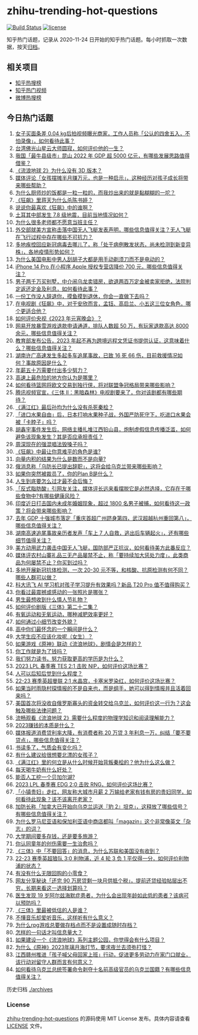 # zhihu-trending-hot-questions

[![Build Status](https://github.com/justjavac/zhihu-trending-hot-questions/workflows/ci/badge.svg?branch=master)](https://github.com/justjavac/zhihu-trending-hot-questions/actions)
[![license](https://img.shields.io/github/license/justjavac/zhihu-trending-hot-questions)](https://github.com/justjavac/zhihu-trending-hot-questions/blob/master/LICENSE)

知乎热门话题，记录从 2020-11-24
日开始的知乎热门话题。每小时抓取一次数据，按天[归档](./archives)。

## 相关项目

- [知乎热搜榜](https://github.com/justjavac/zhihu-trending-top-search)
- [知乎热门视频](https://github.com/justjavac/zhihu-trending-hot-video)
- [微博热搜榜](https://github.com/justjavac/weibo-trending-hot-search)

## 今日热门话题

<!-- BEGIN -->
<!-- 最后更新时间 Mon Feb 06 2023 11:17:39 GMT+0800 (China Standard Time) -->

1. [女子买面条差 0.04 kg后拍视频曝光商家，工作人员称「公认的四舍五入，不怕录像」，如何看待此事？](https://www.zhihu.com/question/582248109)
1. [台湾佛光山星云大师圆寂，如何评价他的一生？](https://www.zhihu.com/question/582335870)
1. [我国「最牛县级市」昆山 2022 年 GDP 超 5000 亿元，有哪些发展思路值得借鉴？](https://www.zhihu.com/question/581145254)
1. [《流浪地球 2》为什么没有 3D 版本？](https://www.zhihu.com/question/578847504)
1. [媒体评论「女孩摆摊半月赚万元，也是一种启示」，这种经历对孩子成长将带来哪些帮助？](https://www.zhihu.com/question/582223132)
1. [为什么厨师炒的饭都是一粒一粒的，而我炒出来的就是黏糊糊的一坨？](https://www.zhihu.com/question/478428170)
1. [《狂飙》里蒋天为什么杀陈书婷？](https://www.zhihu.com/question/581840276)
1. [说说你最喜欢《狂飙》中的谁啊？](https://www.zhihu.com/question/581782103)
1. [土耳其中部发生 7.8 级地震，目前当地情况如何？](https://www.zhihu.com/question/582389691)
1. [为什么很多老师都不愿意当班主任？](https://www.zhihu.com/question/559186959)
1. [外交部就美方宣称击落中国无人飞艇发表声明，哪些信息值得关注？无人飞艇在飞行过程中存在哪些不可抗力？](https://www.zhihu.com/question/582194005)
1. [多地疾控回应新冠病毒去哪儿了，称「处于病例散发状态，尚未检测到新变异株」，各地疫情形势如何？](https://www.zhihu.com/question/582306417)
1. [为什么美国电影中男人刮胡子大都是用手动剃须刀而不是电动的？](https://www.zhihu.com/question/19957079)
1. [iPhone 14 Pro 在小程序 Apple 授权专营店降价 700 元，哪些信息值得关注？](https://www.zhihu.com/question/582293249)
1. [男子两千万买别墅，中介闹乌龙卖错房，欲退两百万定金被卖家拒绝，法院判定返还定金及利息，如何看待此事？](https://www.zhihu.com/question/582087448)
1. [一份工作没人辞退你，摸鱼摸到退休，你会一直做下去吗？](https://www.zhihu.com/question/578300625)
1. [在电视剧《狂飙》中，对于安欣而言，孟钰、高启兰、小五这三位女角色，哪个更适合他？](https://www.zhihu.com/question/581761752)
1. [如何评价央视《2023 年元宵晚会》？](https://www.zhihu.com/question/582311840)
1. [网易开放暴雪游戏退款申请通道，排队人数超 50 万，有玩家退款高达 8000 余元，哪些信息值得关注？](https://www.zhihu.com/question/581718017)
1. [教育部发布公告，2023 年起不再为跨境远程文凭证书提供认证，这意味着什么？哪些信息值得关注？](https://www.zhihu.com/question/581126482)
1. [湖南许广高速发生多起多车追尾事故，已致 16 死 66 伤，目前救援情况如何？事故原因是什么？](https://www.zhihu.com/question/582281523)
1. [年薪五十万需要付出多少努力？](https://www.zhihu.com/question/385732321)
1. [高速上最危险的地方你认为是哪里？](https://www.zhihu.com/question/469714786)
1. [如何看待篮网将欧文交易到独行侠，将对联盟争冠格局带来哪些影响？](https://www.zhihu.com/question/582351222)
1. [腾讯视频官宣，《三体 II：黑暗森林》电视剧要来了，你对该剧都有哪些期待？](https://www.zhihu.com/question/582119031)
1. [《满江红》最后孙均为什么没有杀死秦桧？](https://www.zhihu.com/question/581080699)
1. [「进口水果自由」后，日本打响水果种子战，外国严防死守下，吃进口水果会被「卡脖子」吗？](https://www.zhihu.com/question/581704705)
1. [胡鑫宇事件发生后，网络主播扎堆江西铅山县，炮制虚假信息传播泛滥，如何避免该现象发生？其是否应承担责任？](https://www.zhihu.com/question/582233424)
1. [周深现在的强混唱法毁嗓子吗？](https://www.zhihu.com/question/581509060)
1. [《狂飙》中最让你意难平的角色是谁?](https://www.zhihu.com/question/581754694)
1. [向量内积的结果为什么是数而不是向量?](https://www.zhihu.com/question/582030379)
1. [俄消息称「乌防长已提出辞职」，这将会给乌克兰带来哪些影响？](https://www.zhihu.com/question/582278484)
1. [如果你突然被裁员了，你的Plan B是什么？](https://www.zhihu.com/question/327280140)
1. [人生到底要怎么过才最不会后悔？](https://www.zhihu.com/question/22669942)
1. [「反式脂肪酸」引网友关注，媒体评长远来看摆脱它是必然选择，它存在于哪些食物中?有哪些健康风险？](https://www.zhihu.com/question/581309665)
1. [印度近日打击国内未成年婚姻现象，超过 1800 名男子被捕，如何看待这一政策？将会带来哪些影响？](https://www.zhihu.com/question/582288262)
1. [去年 GDP 十强城市落定「重庆首超广州跻身第四，武汉超越杭州重回第八」，哪些信息值得关注？](https://www.zhihu.com/question/581662595)
1. [湖南高速追尾事故亲历者发声「车上 7 人自救，逃出后车辆起火」，还有哪些细节值得关注？](https://www.zhihu.com/question/582370131)
1. [美方动用武力袭击中国无人飞艇，国防部严正抗议，如何看待美方此番反应？](https://www.zhihu.com/question/582286815)
1. [媒体评农村山寨礼品三无产品屡禁不止，称「要持续加大惩处力度」，此类商品为何屡禁不止？你买到过吗？](https://www.zhihu.com/question/581308339)
1. [多地开展新冠抗体检测，一次 20-30 元不等，和核酸、抗原检测有何不同？哪些人群可以做？](https://www.zhihu.com/question/582231408)
1. [科大讯飞 AI 学习机对孩子学习提升有效果吗？新品 T20 Pro 值不值得购买？](https://www.zhihu.com/question/581966055)
1. [你看过最震撼或感动的一张照片是哪张？](https://www.zhihu.com/question/52095654)
1. [男生最想收到什么情人节礼物？](https://www.zhihu.com/question/581560502)
1. [如何评价剧版《三体》第二十二集？](https://www.zhihu.com/question/581899210)
1. [有氧运动和无氧运动，哪种减肥效率更好？](https://www.zhihu.com/question/581070461)
1. [如何通过小细节改变外貌？](https://www.zhihu.com/question/68443497)
1. [高中你们最怀念的一个瞬间是什么？](https://www.zhihu.com/question/581761442)
1. [大学生应不应该化妆呢（女生）？](https://www.zhihu.com/question/582035706)
1. [如果游戏《原神》联动《流浪地球》，剧情会是怎样的？](https://www.zhihu.com/question/582051128)
1. [你工作就是为了钱吗？](https://www.zhihu.com/question/571264093)
1. [我们努力读书，努力获取更高的学历是为什么？](https://www.zhihu.com/question/582357119)
1. [2023 LPL 春季赛 TES 2:1 击败 NIP，如何评价这场比赛？](https://www.zhihu.com/question/582281833)
1. [人可以后知后觉到什么程度？](https://www.zhihu.com/question/36760554)
1. [22-23 赛季英超曼联 2:1 水晶宫，卡塞米罗染红，如何评价这场比赛？](https://www.zhihu.com/question/582161889)
1. [如果当时雨隐村探情报的不是自来也，而是纲手，她可以得到情报并且活着回来吗？](https://www.zhihu.com/question/461027356)
1. [美国首次将没收自俄罗斯寡头的资金转交给乌克兰，如何评价这一行为？这会触及哪些法律问题？](https://www.zhihu.com/question/582104755)
1. [流畅观看《流浪地球 2》需要什么程度的物理学知识和阅读理解能力？](https://www.zhihu.com/question/581163861)
1. [2023赚钱的本质是什么？](https://www.zhihu.com/question/582071595)
1. [媒体报道消费贷利率大降，有消费者称 20 万贷 3 年利息一万，纠结「要不要贷点」，哪些信息值得关注？](https://www.zhihu.com/question/581883270)
1. [书读多了，气质会有变化吗？](https://www.zhihu.com/question/574021214)
1. [有什么建议给很想要北漂的女孩子？](https://www.zhihu.com/question/384403696)
1. [《满江红》里的何立是从什么时候开始背叛秦桧的？他为什么这么做？](https://www.zhihu.com/question/580334735)
1. [每天喝牛奶有什么好处？](https://www.zhihu.com/question/572246227)
1. [能否人工挖一个贝加尔湖?](https://www.zhihu.com/question/581444649)
1. [2023 LPL 春季赛 EDG 2:0 击败 RNG，如何评价这场比赛？](https://www.zhihu.com/question/582304745)
1. [「小镇贵妇」走红，网友称大城市月薪 2 万输给老家有钱有房的贵妇同学，如何看待此现象？该不该离开老家？](https://www.zhihu.com/question/581948255)
1. [加防长称「加拿大已开始向乌克兰运送『豹 2』坦克」，这释放了哪些信号？有哪些信息值得关注？](https://www.zhihu.com/question/582277421)
1. [为什么罗马尼亚语和保加利亚语中商店都叫「magazin」这个非常像英文「杂志」的词？](https://www.zhihu.com/question/270170997)
1. [大学期间要多存钱，还是要多旅游？](https://www.zhihu.com/question/581514838)
1. [你认同童年的创伤需要一生治愈吗？](https://www.zhihu.com/question/578328581)
1. [《三体》中「不要回答」的消息，为什么苏联和美国没有收到？](https://www.zhihu.com/question/581615538)
1. [22-23 赛季英超狼队 3:0 利物浦，近 4 轮 3 负 1 平仅得一分，如何评价利物浦的状态？](https://www.zhihu.com/question/582161893)
1. [有没有什么无限回购的小零食？](https://www.zhihu.com/question/580588423)
1. [网友分享秘诀「还完 90 万房贷剩一块月供抵个税」，提前还贷经验帖层出不穷，长期来看这一选择划算吗？](https://www.zhihu.com/question/582008385)
1. [医生发现 19 岁阿尔兹海默症患者，为什么会出现年龄如此低的患者？该病可以预防吗？](https://www.zhihu.com/question/582185337)
1. [《三体》里最被低估的人是谁？](https://www.zhihu.com/question/475623300)
1. [不懂音乐却爱听音乐，这样听有什么意义？](https://www.zhihu.com/question/580047041)
1. [为什么rpg游戏总要做存档点而不是设置成随时存档？](https://www.zhihu.com/question/579076993)
1. [怎样的一句话才叫信息量大？](https://www.zhihu.com/question/28108410)
1. [如果建设一个《流浪地球》系列主题公园，你觉得会有什么项目？](https://www.zhihu.com/question/581636297)
1. [为什么《原神》2023年璃月海灯节，要求夜兰去须弥打怪？](https://www.zhihu.com/question/580188590)
1. [江西赣州推进「孩子喊父母回家上班」行动，促进更多劳动力在家门口就业，该行动对留守人群而言有何意义？](https://www.zhihu.com/question/581700076)
1. [如何看待乌克兰总统签署命令剥夺十名前高级官员的乌克兰国籍？有哪些信息值得关注？](https://www.zhihu.com/question/582231283)

<!-- END -->

历史归档 [./archives](./archives)

### License

[zhihu-trending-hot-questions](https://github.com/justjavac/zhihu-trending-hot-questions)
的源码使用 MIT License 发布。具体内容请查看 [LICENSE](./LICENSE) 文件。
